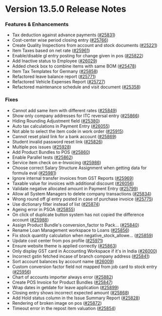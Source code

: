 # Version 13.5.0 Release Notes

### Features & Enhancements

- Tax deduction against advance payments ([#25831](https://github.com/nts/prodman/pull/25831))
- Cost-center wise period closing entry ([#25766](https://github.com/nts/prodman/pull/25766))
- Create Quality Inspections from account and stock documents ([#25221](https://github.com/nts/prodman/pull/25221))
- Item Taxes based on net rate ([#25961](https://github.com/nts/prodman/pull/25961))
- Enable/disable gl entry posting for change given in pos ([#25822](https://github.com/nts/prodman/pull/25822))
- Add Inactive status to Employee ([#26029](https://github.com/nts/prodman/pull/26029))
- Added check box to combine items with same BOM ([#25478](https://github.com/nts/prodman/pull/25478))
- Item Tax Templates for Germany ([#25858](https://github.com/nts/prodman/pull/25858))
- Refactored leave balance report ([#25771](https://github.com/nts/prodman/pull/25771))
- Refactored Vehicle Expenses Report ([#25727](https://github.com/nts/prodman/pull/25727))
- Refactored maintenance schedule and visit document ([#25358](https://github.com/nts/prodman/pull/25358))

### Fixes

- Cannot add same item with different rates ([#25849](https://github.com/nts/prodman/pull/25849))
- Show only company addresses for ITC reversal entry ([#25866](https://github.com/nts/prodman/pull/25866))
- Hiding Rounding Adjustment field ([#25380](https://github.com/nts/prodman/pull/25380))
- Auto tax calculations in Payment Entry ([#26055](https://github.com/nts/prodman/pull/26055))
- Not able to select the item code in work order ([#25915](https://github.com/nts/prodman/pull/25915))
- Cannot reset plaid link for a bank account ([#25869](https://github.com/nts/prodman/pull/25869))
- Student invalid password reset link ([#25826](https://github.com/nts/prodman/pull/25826))
- Multiple pos issues ([#25928](https://github.com/nts/prodman/pull/25928))
- Add Product Bundles to POS ([#25860](https://github.com/nts/prodman/pull/25860))
- Enable Parallel tests ([#25862](https://github.com/nts/prodman/pull/25862))
- Service item check on e-Invoicing ([#25986](https://github.com/nts/prodman/pull/25986))
- Choose correct Salary Structure Assignment when getting data for formula eval ([#25981](https://github.com/nts/prodman/pull/25981))
- Ignore internal transfer invoices from GST Reports ([#25969](https://github.com/nts/prodman/pull/25969))
- Taxable value for invoices with additional discount ([#26056](https://github.com/nts/prodman/pull/26056))
- Validate negative allocated amount in Payment Entry ([#25799](https://github.com/nts/prodman/pull/25799))
- Allow all System Managers to delete company transactions ([#25834](https://github.com/nts/prodman/pull/25834))
- Wrong round off gl entry posted in case of purchase invoice ([#25775](https://github.com/nts/prodman/pull/25775))
- Use dictionary filter instead of list ([#25874](https://github.com/nts/prodman/pull/25874))
- Ageing error in PSOA ([#25855](https://github.com/nts/prodman/pull/25855))
- On click of duplicate button system has not copied the difference account ([#25988](https://github.com/nts/prodman/pull/25988))
- Assign Product Bundle's conversion_factor to Pack… ([#25840](https://github.com/nts/prodman/pull/25840))
- Rename Loan Management workspace to Loans ([#25856](https://github.com/nts/prodman/pull/25856))
- Fix stock quantity calculation when negative_stock_allowe… ([#25859](https://github.com/nts/prodman/pull/25859))
- Update cost center from pos profile ([#25971](https://github.com/nts/prodman/pull/25971))
- Ensure website theme is applied correctly ([#25863](https://github.com/nts/prodman/pull/25863))
- Only display GST card in Accounting Workspace if it's in India ([#26000](https://github.com/nts/prodman/pull/26000))
- Incorrect gstin fetched incase of branch company address ([#25841](https://github.com/nts/prodman/pull/25841))
- Sort account balances by account name ([#26009](https://github.com/nts/prodman/pull/26009))
- Custom conversion factor field not mapped from job card to stock entry ([#25956](https://github.com/nts/prodman/pull/25956))
- Chart of accounts importer always error ([#25882](https://github.com/nts/prodman/pull/25882))
- Create POS Invoice for Product Bundles ([#25847](https://github.com/nts/prodman/pull/25847))
- Wrap dates in getdate for leave application ([#25899](https://github.com/nts/prodman/pull/25899))
- Closing entry shows incorrect expected amount ([#25868](https://github.com/nts/prodman/pull/25868))
- Add Hold status column in the Issue Summary Report ([#25828](https://github.com/nts/prodman/pull/25828))
- Rendering of broken image on pos ([#25872](https://github.com/nts/prodman/pull/25872))
- Timeout error in the repost item valuation ([#25854](https://github.com/nts/prodman/pull/25854))